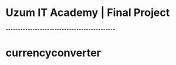 # Uzum IT Academy | Final Project
**---------------------------------------------**
# currencyconverter
